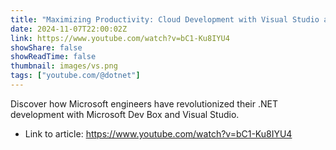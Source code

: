```yaml
---
title: "Maximizing Productivity: Cloud Development with Visual Studio and Dev Box"
date: 2024-11-07T22:00:02Z
link: https://www.youtube.com/watch?v=bC1-Ku8IYU4
showShare: false
showReadTime: false
thumbnail: images/vs.png
tags: ["youtube.com/@dotnet"]
---
```

Discover how Microsoft engineers have revolutionized their .NET development with Microsoft Dev Box and Visual Studio.

- Link to article: https://www.youtube.com/watch?v=bC1-Ku8IYU4